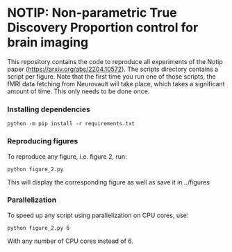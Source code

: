 # NOTIP: Non-parametric True Discovery Proportion control for brain imaging

This repository contains the code to reproduce all experiments of the Notip paper (https://arxiv.org/abs/2204.10572). The scripts directory contains a script per figure.
Note that the first time you run one of those scripts, the fMRI data fetching from Neurovault will take place, which takes a significant amount of time. This only needs to be done once.

### Installing dependencies

```
python -m pip install -r requirements.txt
```

### Reproducing figures

To reproduce any figure, i.e. figure 2, run:

```
python figure_2.py
```
This will display the corresponding figure as well as save it in ../figures

### Parallelization

To speed up any script using parallelization on CPU cores, use:

```
python figure_2.py 6
```

With any number of CPU cores instead of 6.

